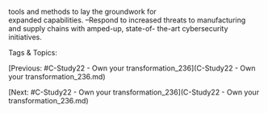 tools and methods to lay the groundwork for  
expanded capabilities.
 –Respond to increased threats to manufacturing  
and supply chains with amped-up, state-of- 
the-art cybersecurity initiatives.

   Tags & Topics:
   

[Previous: #C-Study22 - Own your transformation_236](C-Study22 - Own your transformation_236.md)

[Next: #C-Study22 - Own your transformation_236](C-Study22 - Own your transformation_236.md)